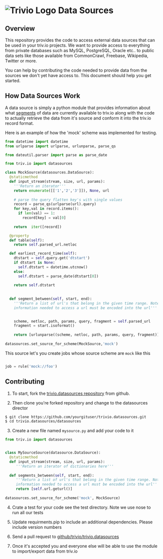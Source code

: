 ![Trivio Logo](http://www.triv.io/images/trivio_logo.png)
Data Sources
===


Overview
---
This repository provides the code to access external data sources that can be used in your triv.io projects. We want to  provide access to everything from private databases such as MySQL, PostgreSQL, Oracle etc.. to public data sets like those available from CommonCrawl, Freebase, Wikipedia, Twitter or more. 

You can help by  contributing the code needed to provide data from the sources we don't yet have access to. This document should help you get started.


How Data Sources Work
---

A data source is simply a python module that provides information about what [segments](https://github.com/trivio/trivio.datasources/tree/master/docs)
of data are currently available to triv.io along with the code to actually retrieve the data from
it's source and conform it into the triv.io record format.

Here is an example of how the 'mock' scheme was implemented for testing.

```python
from datetime import datetime
from urlparse import urlparse, urlunparse, parse_qs

from dateutil.parser import parse as parse_date

from triv.io import datasources

class MockSource(datasources.DataSource):
  @staticmethod
  def input_stream(stream, size, url, params):
    '''Return an iterator'''
    return enumerate([['1','2','3']]), None, url
    
    # parse the query flatten key's with single values
    record = parse_qs(urlparse(url).query)
    for key,val in record.items():
      if len(val) == 1:
        record[key] = val[0]
    
    return  iter([record])

  @property
  def table(self):
    return self.parsed_url.netloc

  def earliest_record_time(self):
    dtstart = self.query.get('dtstart')
    if dtstart is None:
      self.dtstart = datetime.utcnow()
    else:
      self.dtstart = parse_date(dtstart[0])
    
    return self.dtstart
  
    
  def segment_between(self, start, end):
    '''Return a list of url's that belong in the given time range. Note all
    information needed to access a url must be encoded into the url'''
    

    scheme, netloc, path, params, query, fragment = self.parsed_url
    fragment = start.isoformat()
    
    return [urlunparse((scheme, netloc, path, params, query, fragment))]
  
datasources.set_source_for_scheme(MockSource,'mock')
```

This source let's you create jobs whose source scheme are `mock` like this

```python

job = rule('mock://foo')

```




Contributing
----

1. To start, fork the [trivio.datasources repository](https://github.com/trivio/trivio.datasources)  from github. 

2. Then clone you're forked repository and change to the datasources director

```bash
$ git clone https://github.com/yourgituser/trivio.datasources.git
$ cd trivio.datasources/datasources
```

3. Create a new file named `mysource.py` and add your code to it

```python
from triv.io import datasources


class MySourceSource(datasource.DataSource):  
  @staticmethod  
  def input_stream(stream, size, url, params):
     '''Return an iterator of dictionaries here'''
    
  def segments_between(self, start, end):
     '''Return a list of url's that belong in the given time range. Note all
     information needed to access a url must be encoded into the url'''
     return [self.url.geturl()]
  
datasources.set_source_for_scheme('mock', MockSource)
```

4. Crate a test for  your code see the test directory. Note we use nose to run all our tests

5. Update requirments.pip to include an additional dependencies. Please include version numbers

5. Send a pull request to [github/trivio/trivio.datasources](https://github.com/trivio/trivio.datasources)

6. Once it's accepted you and everyone else will be able to use the module to import/export data from triv.io
    






